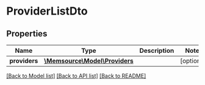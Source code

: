 # ProviderListDto

## Properties
Name | Type | Description | Notes
------------ | ------------- | ------------- | -------------
**providers** | [**\Memsource\Model\Providers**](Providers.md) |  | [optional] 

[[Back to Model list]](../README.md#documentation-for-models) [[Back to API list]](../README.md#documentation-for-api-endpoints) [[Back to README]](../README.md)


